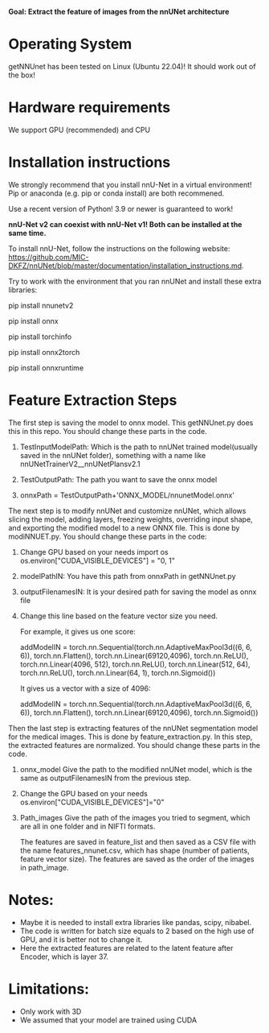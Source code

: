 **Goal: Extract the feature of images from the nnUNet architecture**

# Operating System
getNNUnet has been tested on Linux (Ubuntu 22.04)! It should work out of the box!

# Hardware requirements
We support GPU (recommended) and CPU

# Installation instructions
We strongly recommend that you install nnU-Net in a virtual environment! Pip or anaconda (e.g. pip or conda install) are both recommened.

Use a recent version of Python! 3.9 or newer is guaranteed to work!

**nnU-Net v2 can coexist with nnU-Net v1! Both can be installed at the same time.**

To install nnU-Net, follow the instructions on the following website: https://github.com/MIC-DKFZ/nnUNet/blob/master/documentation/installation_instructions.md.

Try to work with the environment that you ran nnUNet and install these extra libraries:

pip install nnunetv2 

pip install onnx 

pip install torchinfo 

pip install onnx2torch 

pip install onnxruntime 

# Feature Extraction Steps
The first step is saving the model to onnx model. This getNNUnet.py does this in this repo. You should change these parts in the code.

1) TestInputModelPath:
Which is the path to nnUNet trained model(usually saved in the nnUNet folder), something with a name like nnUNetTrainerV2__nnUNetPlansv2.1

2) TestOutputPath:
The path you want to save the onnx model

3) onnxPath = TestOutputPath+'ONNX_MODEL/nnunetModel.onnx' 

The next step is to modify nnUNet and customize nnUNet, which allows slicing the model, adding layers, freezing weights, overriding input shape, and exporting the modified model to a new ONNX file. This is done by modiNNUET.py. You should change these parts in the code:

1) Change GPU based on your needs
import os
os.environ["CUDA_VISIBLE_DEVICES"] = "0, 1"

2) modelPathIN:
You have this path from onnxPath in getNNUnet.py

3) outputFilenamesIN:
It is your desired path for saving the model as onnx file

4) Change this line based on the feature vector size you need.
   
   For example, it gives us one score:
   
   addModelIN = torch.nn.Sequential(torch.nn.AdaptiveMaxPool3d((6, 6, 6)), torch.nn.Flatten(), torch.nn.Linear(69120,4096), torch.nn.ReLU(), torch.nn.Linear(4096, 512), torch.nn.ReLU(),    torch.nn.Linear(512, 64), torch.nn.ReLU(), torch.nn.Linear(64, 1), torch.nn.Sigmoid())

   It gives us a vector with a size of 4096:

   addModelIN = torch.nn.Sequential(torch.nn.AdaptiveMaxPool3d((6, 6, 6)), torch.nn.Flatten(), torch.nn.Linear(69120,4096), torch.nn.Sigmoid())

Then the last step is extracting features of the nnUNet segmentation model for the medical images. This is done by feature_extraction.py. In this step, the extracted features are normalized. You should change these parts in the code.

1) onnx_model 
Give the path to the modified nnUNet model, which is the same as outputFilenamesIN from the previous step.

2) Change the GPU based on your needs
os.environ["CUDA_VISIBLE_DEVICES"]="0"

3) Path_images
Give the path of the images you tried to segment, which are all in one folder and in NIFTI formats.

   The features are saved in feature_list and then saved as a CSV file with the name features_nnunet.csv, which has shape (number of patients, feature vector size). The features are        saved as the order of the images in path_image.

# Notes:
* Maybe it is needed to install extra libraries like pandas, scipy, nibabel.
* The code is written for batch size equals to 2 based on the high use of GPU, and it is better not to change it. 
* Here the extracted features are related to the latent feature after Encoder, which is layer 37.

# Limitations:

* Only work with 3D 
* We assumed that your model are trained using CUDA
